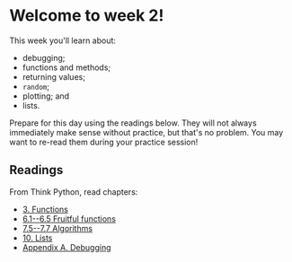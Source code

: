 # Welcome to week 2!

This week you'll learn about:

* debugging;
* functions and methods;
* returning values;
* `random`;
* plotting; and
* lists.

Prepare for this day using the readings below. They will not always immediately
make sense without practice, but that's no problem. You may want to re-read
them during your practice session!

## Readings

From Think Python, read chapters:

* [3. Functions](http://www.greenteapress.com/thinkpython/html/thinkpython004.html)
* [6.1--6.5 Fruitful functions](http://www.greenteapress.com/thinkpython/html/thinkpython007.html)
* [7.5--7.7 Algorithms](http://www.greenteapress.com/thinkpython/html/thinkpython008.html#toc81)
* [10. Lists](http://www.greenteapress.com/thinkpython/html/thinkpython011.html)
* [Appendix A. Debugging](http://www.greenteapress.com/thinkpython/html/thinkpython021.html)
